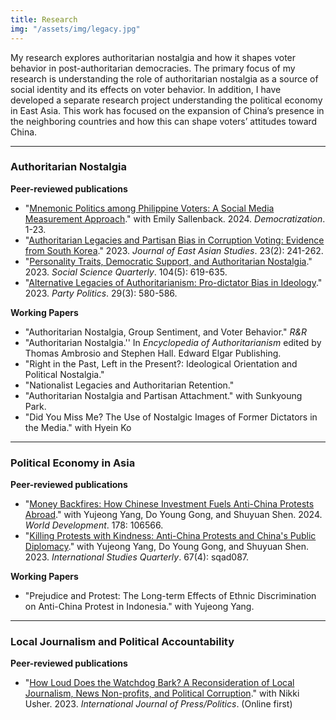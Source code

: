 ```yaml
---
title: Research 
img: "/assets/img/legacy.jpg"
---
```


My research explores authoritarian nostalgia and how it shapes voter behavior in post-authoritarian democracies. 
The primary focus of my research is understanding the role of authoritarian nostalgia as a source of social identity 
and its effects on voter behavior. In addition, I have developed a separate research project understanding the political 
economy in East Asia. This work has focused on the expansion of China’s presence in the neighboring countries and how this 
can shape voters’ attitudes toward China.

----------------------

### Authoritarian Nostalgia
**Peer-reviewed publications**
   - "[Mnemonic Politics among Philippine Voters: A Social Media Measurement Approach](https://doi.org/10.1080/13510347.2024.2333939)." with Emily Sallenback. 2024. *Democratization*. 1-23.
   - "[Authoritarian Legacies and Partisan Bias in Corruption Voting: Evidence from South Korea](https://doi.org/10.1017/jea.2023.5)." 2023. *Journal of East Asian Studies*. 23(2): 241-262.
   - "[Personality Traits, Democratic Support, and Authoritarian Nostalgia](https://doi.org/10.1111/ssqu.13286)." 2023. *Social Science Quarterly*. 104(5): 619-635.
   - "[Alternative Legacies of Authoritarianism: Pro-dictator Bias in Ideology](https://doi.org/10.1177/13540688221083559)." 2023. *Party Politics*. 29(3): 580-586.

**Working Papers**
   - "Authoritarian Nostalgia, Group Sentiment, and Voter Behavior." *R&R*
   - "Authoritarian Nostalgia.'' In *Encyclopedia of Authoritarianism* edited by Thomas Ambrosio and Stephen Hall. Edward Elgar Publishing. 
   - "Right in the Past, Left in the Present?: Ideological Orientation and Political Nostalgia."
   - "Nationalist Legacies and Authoritarian Retention."
   - "Authoritarian Nostalgia and Partisan Attachment." with Sunkyoung Park.
   - "Did You Miss Me? The Use of Nostalgic Images of Former Dictators in the Media." with Hyein Ko

----------------------

### Political Economy in Asia
**Peer-reviewed publications**
  - "[Money Backfires: How Chinese Investment Fuels Anti-China Protests Abroad](https://doi.org/10.1016/j.worlddev.2024.106566)." with Yujeong Yang, Do Young Gong, and Shuyuan Shen. 2024. *World Development*. 178: 106566.
  - "[Killing Protests with Kindness: Anti-China Protests and China's Public Diplomacy](https://doi.org/10.1093/isq/sqad087)." with Yujeong Yang, Do Young Gong, and Shuyuan Shen. 2023. *International Studies Quarterly*. 67(4): sqad087. 

**Working Papers**
   - "Prejudice and Protest: The Long-term Effects of Ethnic Discrimination on Anti-China Protest in Indonesia." with Yujeong Yang.

----------------------

### Local Journalism and Political Accountability
**Peer-reviewed publications**
  - "[How Loud Does the Watchdog Bark? A Reconsideration of Local Journalism, News Non-profits, and Political Corruption](https://doi.org/10.1177/19401612231186939)." with Nikki Usher. 2023. *International Journal of Press/Politics*. (Online first)
